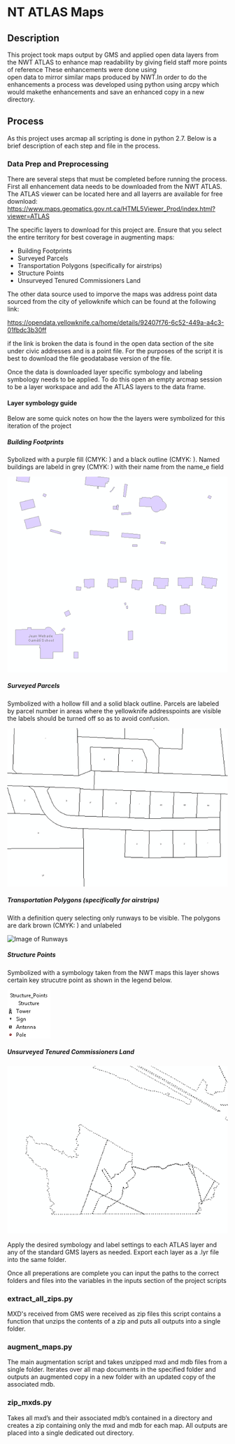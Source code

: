 # NT ATLAS Maps

## Description

This project took maps output by GMS and applied open data layers from the NWT ATLAS to enhance
map readability by giving field staff more points of reference These enhancements were done using  
open data to mirror similar maps produced by NWT.In order to do the enhancements a process was 
developed using python using arcpy which would makethe enhancements and save an enhanced copy 
in a new directory.

## Process

As this project uses arcmap all scripting is done in python 2.7. Below is a brief description of each step
and file in the process.

### Data Prep and Preprocessing

There are several steps that must be completed before running the process. First all enhancement data
needs to be downloaded from the NWT ATLAS. The ATLAS viewer can be located here and all layerrs are available 
for free download: https://www.maps.geomatics.gov.nt.ca/HTML5Viewer_Prod/index.html?viewer=ATLAS  

The specific layers to download for this project are. Ensure that you select the entire territory for best
coverage in augmenting maps:
    
- Building Footprints
- Surveyed Parcels
- Transportation Polygons (specifically for airstrips)
- Structure Points
- Unsurveyed Tenured Commissioners Land

The other data source used to imporve the maps was address point data sourced from the city of yellowknife
which can be found at the following link: 

https://opendata.yellowknife.ca/home/details/92407f76-6c52-449a-a4c3-01fbdc3b30ff

if the link is broken the data is found in the open data section of the site under civic addresses and is a
point file. For the purposes of the script it is best to download the file geodatabase version of the file.

Once the data is downloaded layer specific symbology and labeling symbology needs to be applied. To do this 
open an empty arcmap session to be a layer workspace and add the ATLAS layers to the data frame.

#### Layer symbology guide

Below are some quick notes on how the the layers were symbolized for this iteration of the project

##### Building Footprints

Sybolized with a purple fill (CMYK: ) and a black outline (CMYK: ). Named buildings are labeld in grey 
(CMYK: ) with their name from the name_e field

![Image of Building Footprints](images/building_footprints.PNG)

##### Surveyed Parcels

Symbolized with a hollow fill and a solid black outline. Parcels are labeled by parcel number in areas where 
the yellowknife addresspoints are visible the labels should be turned off so as to avoid confusion.

![Image of Surveyed Parcels](images/surveyed_parcels.PNG)

##### Transportation Polygons (specifically for airstrips)

With a definition query selecting only runways to be visible. The polygons are dark brown (CMYK: ) and unlabeled

![Image of Runways](images/tranportation_polygons.PNG)

##### Structure Points

Symbolized with a symbology taken from the NWT maps this layer shows certain key strucutre point as shown in the legend below.

![Image of structure points](images/structure_points.PNG)

##### Unsurveyed Tenured Commissioners Land

![Image of unsurveyed parcels](images/unsurveyed_parcels.PNG)

Apply the desired symbology and label settings to each ATLAS layer and any of the standard GMS layers
as needed. Export each layer as a .lyr file into the same folder.

Once all preperations are complete you can input the paths to the correct folders and files into the variables
in the inputs section of the project scripts 

### extract_all_zips.py

MXD's received from GMS were received as zip files this script contains a function that
unzips the contents of a zip and puts all outputs into a single folder.

### augment_maps.py

The main augmentation script and takes unzipped mxd and mdb files from a single folder. Iterates over
all map documents in the specified folder and outputs an augmented copy in a new folder with an
updated copy of the associated mdb.

### zip_mxds.py

Takes all mxd’s and their associated mdb’s contained in a directory and creates a zip containing only the mxd 
and mdb for each map. All outputs are placed into a single dedicated out directory.